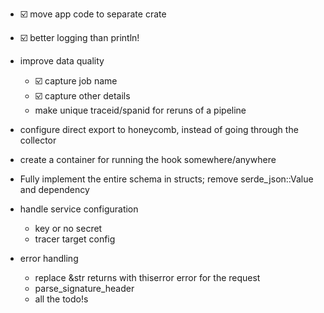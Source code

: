 * ☑️ move app code to separate crate
* ☑️ better logging than println!

* improve data quality 
    * ☑️ capture job name
    * ☑️ capture other details
    * make unique traceid/spanid for reruns of a pipeline

* configure direct export to honeycomb, instead of going through the collector
* create a container for running the hook somewhere/anywhere
* Fully implement the entire schema in structs; remove serde_json::Value and dependency
* handle service configuration
    * key or no secret
    * tracer target config

* error handling
    * replace &str returns with thiserror error for the request
    * parse_signature_header
    * all the todo!s

